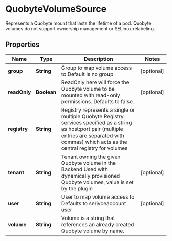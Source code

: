 

# QuobyteVolumeSource

Represents a Quobyte mount that lasts the lifetime of a pod. Quobyte volumes do not support ownership management or SELinux relabeling.
## Properties

Name | Type | Description | Notes
------------ | ------------- | ------------- | -------------
**group** | **String** | Group to map volume access to Default is no group |  [optional]
**readOnly** | **Boolean** | ReadOnly here will force the Quobyte volume to be mounted with read-only permissions. Defaults to false. |  [optional]
**registry** | **String** | Registry represents a single or multiple Quobyte Registry services specified as a string as host:port pair (multiple entries are separated with commas) which acts as the central registry for volumes | 
**tenant** | **String** | Tenant owning the given Quobyte volume in the Backend Used with dynamically provisioned Quobyte volumes, value is set by the plugin |  [optional]
**user** | **String** | User to map volume access to Defaults to serivceaccount user |  [optional]
**volume** | **String** | Volume is a string that references an already created Quobyte volume by name. | 



